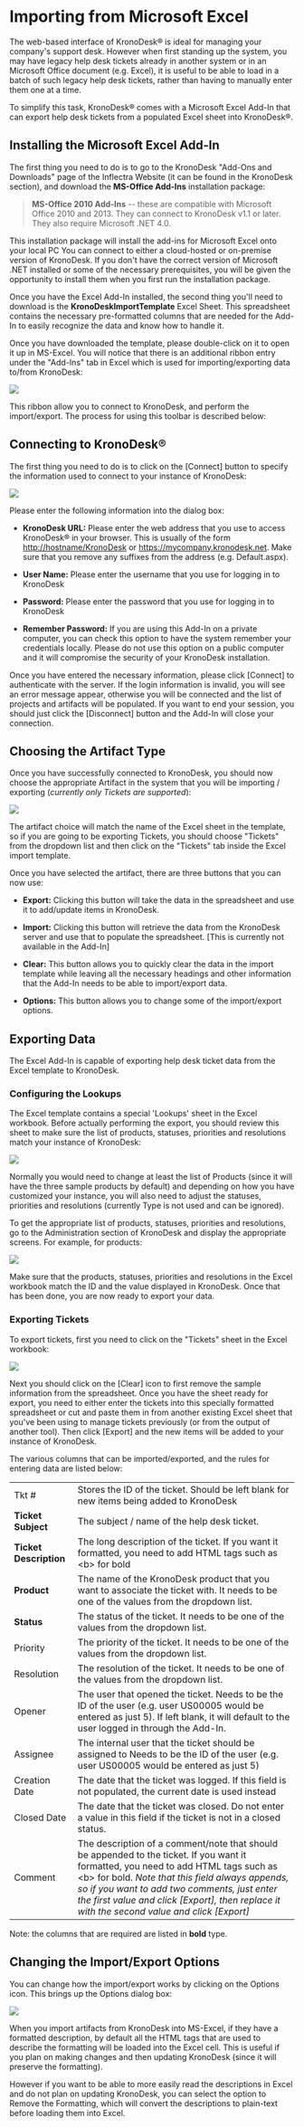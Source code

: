 #  Importing from Microsoft Excel

The web-based interface of KronoDesk® is ideal for managing your
company's support desk. However when first standing up the system, you
may have legacy help desk tickets already in another system or in an
Microsoft Office document (e.g. Excel), it is useful to be able to load
in a batch of such legacy help desk tickets, rather than having to
manually enter them one at a time.

To simplify this task, KronoDesk® comes with a Microsoft Excel Add-In
that can export help desk tickets from a populated Excel sheet into
KronoDesk®.

## Installing the Microsoft Excel Add-In

The first thing you need to do is to go to the KronoDesk "Add-Ons and
Downloads" page of the Inflectra Website (it can be found in the
KronoDesk section), and download the **MS-Office Add-Ins** installation
package:

> **MS-Office 2010 Add-Ins** -- these are compatible with Microsoft Office
2010 and 2013. They can connect to KronoDesk v1.1 or later. They also
require Microsoft .NET 4.0.

This installation package will install the add-ins for Microsoft Excel
onto your local PC You can connect to either a cloud-hosted or
on-premise version of KronoDesk. If you don't have the correct version
of Microsoft .NET installed or some of the necessary prerequisites, you
will be given the opportunity to install them when you first run the
installation package.

Once you have the Excel Add-In installed, the second thing you'll need
to download is the **KronoDeskImportTemplate** Excel Sheet. This
spreadsheet contains the necessary pre-formatted columns that are needed
for the Add-In to easily recognize the data and know how to handle it.

Once you have downloaded the template, please double-click on it to open
it up in MS-Excel. You will notice that there is an additional ribbon
entry under the "Add-Ins" tab in Excel which is used for
importing/exporting data to/from KronoDesk:

![](img/Importing_from_Microsoft_Excel_3.png)




This ribbon allow you to connect to KronoDesk, and perform the
import/export. The process for using this toolbar is described below:

## Connecting to KronoDesk®

The first thing you need to do is to click on the \[Connect\] button to
specify the information used to connect to your instance of KronoDesk:

![](img/Importing_from_Microsoft_Excel_4.png)




Please enter the following information into the dialog box:

-   **KronoDesk URL:** Please enter the web address that you use to
access KronoDesk® in your browser. This is usually of the form
<http://hostname/KronoDesk> or <https://mycompany.kronodesk.net>.
Make sure that you remove any suffixes from the address (e.g.
Default.aspx).

-   **User Name:** Please enter the username that you use for logging in
to KronoDesk

-   **Password:** Please enter the password that you use for logging in
to KronoDesk

-   **Remember Password:** If you are using this Add-In on a private
computer, you can check this option to have the system remember your
credentials locally. Please do not use this option on a public
computer and it will compromise the security of your KronoDesk
installation.

Once you have entered the necessary information, please click
\[Connect\] to authenticate with the server. If the login information is
invalid, you will see an error message appear, otherwise you will be
connected and the list of projects and artifacts will be populated. If
you want to end your session, you should just click the \[Disconnect\]
button and the Add-In will close your connection.

## Choosing the Artifact Type

Once you have successfully connected to KronoDesk, you should now choose
the appropriate Artifact in the system that you will be importing /
exporting (*currently only Tickets are supported*):

![](img/Importing_from_Microsoft_Excel_5.png)




The artifact choice will match the name of the Excel sheet in the
template, so if you are going to be exporting Tickets, you should choose
"Tickets" from the dropdown list and then click on the "Tickets" tab
inside the Excel import template.

Once you have selected the artifact, there are three buttons that you
can now use:

-   **Export:** Clicking this button will take the data in the
spreadsheet and use it to add/update items in KronoDesk.

-   **Import:** Clicking this button will retrieve the data from the
KronoDesk server and use that to populate the spreadsheet. \[This is
currently not available in the Add-In\]

-   **Clear:** This button allows you to quickly clear the data in the
import template while leaving all the necessary headings and other
information that the Add-In needs to be able to import/export data.

-   **Options:** This button allows you to change some of the
import/export options.

## Exporting Data

The Excel Add-In is capable of exporting help desk ticket data from the
Excel template to KronoDesk.

### Configuring the Lookups

The Excel template contains a special 'Lookups' sheet in the Excel
workbook. Before actually performing the export, you should review this
sheet to make sure the list of products, statuses, priorities and
resolutions match your instance of KronoDesk:

![](img/Importing_from_Microsoft_Excel_6.png)




Normally you would need to change at least the list of Products (since
it will have the three sample products by default) and depending on how
you have customized your instance, you will also need to adjust the
statuses, priorities and resolutions (currently Type is not used and can
be ignored).

To get the appropriate list of products, statuses, priorities and
resolutions, go to the Administration section of KronoDesk and display
the appropriate screens. For example, for products:

![](img/Importing_from_Microsoft_Excel_7.png)




Make sure that the products, statuses, priorities and resolutions in the
Excel workbook match the ID and the value displayed in KronoDesk. Once
that has been done, you are now ready to export your data.

### Exporting Tickets

To export tickets, first you need to click on the "Tickets" sheet in the
Excel workbook:

![](img/Importing_from_Microsoft_Excel_8.png)




Next you should click on the \[Clear\] icon to first remove the sample
information from the spreadsheet. Once you have the sheet ready for
export, you need to either enter the tickets into this specially
formatted spreadsheet or cut and paste them in from another existing
Excel sheet that you've been using to manage tickets previously (or from
the output of another tool). Then click \[Export\] and the new items
will be added to your instance of KronoDesk.

The various columns that can be imported/exported, and the rules for
entering data are listed below:

|   |   |
| ----- | ----- |
| Tkt \#                  | Stores the ID of the ticket. Should be left blank for new items being added to KronoDesk |
| **Ticket Subject**      | The subject / name of the help desk ticket. |
| **Ticket Description**  | The long description of the ticket. If you want it formatted, you need to add HTML tags such as \<b\> for bold |
| **Product**           |   The name of the KronoDesk product that you want to associate the ticket with. It needs to be one of the values from the dropdown list. |
| **Status**            |   The status of the ticket. It needs to be one of the values from the dropdown list. |
| Priority              |   The priority of the ticket. It needs to be one of the values from the dropdown list. |
| Resolution            |   The resolution of the ticket. It needs to be one of the values from the dropdown list. |
| Opener                |   The user that opened the ticket. Needs to be the ID of the user (e.g. user US00005 would be entered as just 5). If left blank, it will default to the user logged in through the Add-In. |
| Assignee              |   The internal user that the ticket should be assigned to Needs to be the ID of the user (e.g. user US00005 would be entered as just 5) |
| Creation Date         |   The date that the ticket was logged. If this field is not populated, the current date is used instead |
| Closed Date           |   The date that the ticket was closed. Do not enter a value in this field if the ticket is not in a closed status. |
| Comment               |   The description of a comment/note that should be appended to the ticket. If you want it formatted, you need to add HTML tags such as \<b\> for bold. *Note that this field always appends, so if you want to add two comments, just enter the first value and click \[Export\], then replace it with the second value and click \[Export\]* |

Note: the columns that are required are listed in **bold** type.

## Changing the Import/Export Options

You can change how the import/export works by clicking on the Options
icon. This brings up the Options dialog box:

![](img/Importing_from_Microsoft_Excel_9.png)




When you import artifacts from KronoDesk into MS-Excel, if they have a
formatted description, by default all the HTML tags that are used to
describe the formatting will be loaded into the Excel cell. This is
useful if you plan on making changes and then updating KronoDesk (since
it will preserve the formatting).

However if you want to be able to more easily read the descriptions in
Excel and do not plan on updating KronoDesk, you can select the option
to Remove the Formatting, which will convert the descriptions to
plain-text before loading them into Excel.

